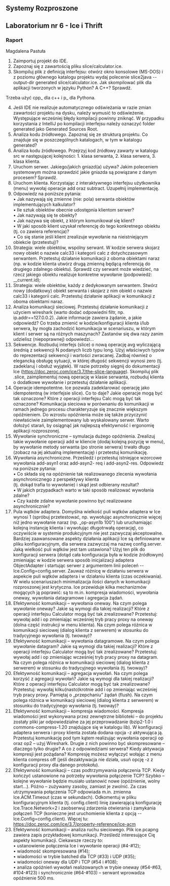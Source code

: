 ## Systemy Rozproszone
## Laboratorium nr 6 - Ice i Thrift
### Raport
Magdalena Pastuła

1. Zaimportuj projekt do IDE.
2. Zapoznaj się z zawartością pliku slice/calculator.ice.
3. Skompiluj plik z definicją interfejsu: otwórz okno konsolowe (MS-DOS) i z poziomu głównego katalogu projektu wydaj polecenie slice2java --output-dir generated slice/calculator.ice. Jak skompilować plik dla aplikacji
tworzonych w języku Python? A C++? Sprawdź.

Trzeba użyć cpp_ dla c++ i p_ dla Pythona.

4. Jeśli IDE nie realizuje automatycznego odświeżania w razie zmian zawartości projektu na dysku, należy wymusić to odświeżenie. Występujące wcześniej błędy kompilacji powinny zniknąć. W przypadku korzystania z IntelliJ po kompilacji interfejsu należy oznaczyć folder generated jako Generated Sources Root.
5. Analiza kodu źródłowego. Zapoznaj się ze strukturą projektu. Co znajduje się w  poszczególnych katalogach, w tym w katalogu generated?
6. Analiza kodu źródłowego. Przejrzyj kod źródłowy zawarty w katalogu src w następującej kolejności: 1. klasa serwanta, 2. klasa serwera, 3. klasa klienta.
7. Uruchom serwer. Jakiego/jakich gniazd(a) używa? Jakim poleceniem systemowym można sprawdzić jakie gniazda są powiązane z danym procesem? Sprawdź.
8. Uruchom klienta. Korzystając z interaktywnego interfejsu użytkownika (menu) wywołaj operacje add oraz subtract. Uzupełnij implementację.
9. Odpowiedz na poniższe pytania:    
• Jak nazywają się zmienne (nie: pola) serwanta obiektów implementujących kalkulator?   
• Ile sztuk obiektów obecnie udostępnia klientom serwer?   
• Jak nazywają się te obiekty?   
• Jak nazywa się obiekt, z którym komunikował się klient?   
• W jaki sposób klient uzyskał referencję do tego konkretnego obiektu (tj. co zawiera referencja)?    
• Co się stanie jeśli klient zrealizuje wywołanie na nieistniejącym obiekcie (przetestuj)?
10. Strategia: wiele obiektów, wspólny serwant. W kodzie serwera skojarz nowy obiekt o nazwie calc33 i kategorii calc z dotychczasowym serwantem. Przetestuj działanie komunikacji z oboma obiektami naraz (np. w kodzie klienta utwórz drugą zmienną będącą referencją do drugiego zdalnego obiektu). Sprawdź czy serwant może wiedzieć, na rzecz jakiego obiektu realizuje konkretne wywołanie (podpowiedź: __current.id);
11. Strategia: wiele obiektów, każdy z dedykowanym serwantem. Stwórz nowy (dodatkowy) obiekt serwanta i skojarz z nim obiekt o nazwie calc33 i kategorii calc. Przetestuj działanie aplikacji w komunikacji z oboma obiektami naraz.
12. Analiza komunikacji sieciowej. Przetestuj działanie komunikacji z użyciem wireshark (warto dodać odpowiedni filtr, np. ip.addr==127.0.0.2). Jakie informacje zawiera żądanie, a jakie odpowiedź? Co trzeba zmienić w kodzie/konfiguracji klienta i/lub serwera, by mogła zachodzić komunikacja w scenariuszu, w którym klient i serwer są na różnych maszynach? Zastanów się dwa razy zanim udzielisz (niepoprawnej) odpowiedzi…
13. Sekwencje. Rozbuduj interfejs (slice) o nową operację avg wyliczającą średnią z sekwencji N podanych liczb typu long. Użyj właściwych typów do reprezentacji sekwencji i wartości zwracanej. Zadbaj również o elegancką obsługę sytuacji, w której długość sekwencji wynosi zero (tj. zadeklaruj i obsłuż wyjątek). W razie potrzeby sięgnij do dokumentacji Ice (https://doc.zeroc.com/ice/3.7/the-slice-language). Skompiluj plik .slice, zaimplementuj nową operację w klasie serwanta, rozbuduj klienta o dodatkowe wywołanie i przetestuj działanie aplikacji.
14. Operacje idempotentne. Ice pozwala zadeklarować operację jako idempotentną (w interfejsie slice). Co to daje? Jakie operacje mogą być tak oznaczone? Które z operacji interfejsu Calc mogą być tak oznaczone?
Komunikacja sieciowa w porównaniu do komunikacji w ramach jednego procesu charakteryzuje się znacznie większym opóźnieniem. Do wzrostu opóźnienia może się także przyczynić niewłaściwie zaimplementowany lub wyskalowany serwer. Warto dołożyć starań, by osiągnąć jak najlepszą efektywność i ergonomię aplikacji rozproszonej.
15. Wywołanie synchroniczne – symulacja dużego opóźnienia. Zrealizuj takie wywołanie operacji add w kliencie
(dodaj kolejną pozycję w menu), by wywołanie metody serwanta (po stronie serwera) trwało długo (zobacz na
jej aktualną implementację) i przetestuj komunikację.
16. Wywołania asynchroniczne. Prześledź i przetestuj istniejące wzorcowe wywołania add-asyn1 oraz add-asyn2-
req i add-asyn2-res. Odpowiedz na poniższe pytania:   
• Co składa się na opóźnienie tak realizowanego zlecenia wywołania asynchronicznego z perspektywy klienta   
(tj. dokąd trafia to wywołanie) i skąd jest odbierany rezultat?   
• W jakich przypadkach warto w taki sposób realizować wywołania zdalne?   
• Czy każde zdalne wywołanie powinno być realizowane asynchronicznie?   
17. Pula wątków adaptera. Domyślna wielkość puli wątków adaptera w Ice wynosi 1 (spróbuj przetestować, np. wywołując asynchronicznie więcej niż jedno wywołanie naraz (np. „op-asyn1b 100”) lub uruchamiając kolejną instancję klienta i wywołując długotrwałą operację), co oczywiście w systemie produkcyjnym nie jest zazwyczaj akceptowalne. Bardziej zaawansowane aspekty działania aplikacji Ice są definiowane w pliku konfiguracyjnym, dla serwera zazwyczaj ma nazwę config.server. Jaką wielkość puli wątków jest tam ustawiona? Użyj ten plik do konfiguracji serwera (dotąd cała konfiguracja była w kodzie źródłowym) zmieniając w kodzie serwera sposób inicjalizacji adaptera ObjectAdapter i startując serwer z argumentem linii poleceń --Ice.Config=config.server.
Zauważ różnicę w działaniu serwera w aspekcie puli wątków adaptera i w działaniu klienta (czas oczekiwania). W wielu scenariuszach minimalizacja ilości danych w komunikacji rozproszonej jest krytyczna. Ice przewiduje kilka mechanizmów mogących ją poprawić: są to m.in. kompresja wiadomości, wywołania oneway, wywołania datagramowe i agregacja żądań.
18. Efektywność komunikacji – wywołania oneway. Na czym polega wywołanie oneway? Jakie są wymogi dla takiej realizacji? Które z operacji interfejsu Calculator mogą być tak zrealizowane? Przetestuj: wywołaj add i op zmieniając wcześniej tryb pracy proxy na oneway (dolna część instrukcji w menu klienta). Na czym polega różnica w komunikacji sieciowej (dialog klienta z serwerem) w stosunku do tradycyjnego wywołania (tj. twoway)?
19. Efektywność komunikacji – wywołania datagramowe. Na czym polega wywołanie datagram? Jakie są wymogi dla takiej realizacji? Które z operacji interfejsu Calculator mogą być tak zrealizowane? Przetestuj: wywołaj add i op zmieniając wcześniej tryb pracy proxy na datagram. Na czym polega różnica w komunikacji sieciowej (dialog klienta z serwerem) w stosunku do tradycyjnego wywołania (tj. twoway)?
20. Efektywność komunikacji – agregacja wywołań. Na czym polega korzyść z agregacji wywołań? Jakie są wymogi dla takiej realizacji? Które z operacji interfejsu Calculator mogą być tak zrealizowane? Przetestuj: wywołaj kilku(nasto)krotnie add i op zmieniając wcześniej tryb pracy proxy. Pamiętaj o „przepchaniu” żądań (flush). Na czym polega różnica w komunikacji sieciowej (dialog klienta z serwerem) w stosunku do tradycyjnego wywołania (tj. twoway)?
21. Efektywność komunikacji – kompresja wiadomości. Kompresja wiadomości jest wykonywana przez zewnętrzne biblioteki – do projektu zostały pliki jar odpowiedzialne za jej przeprowadzanie (bzip2-1.0 i commons-compress-1.20 znajdujące się w katalogu lib). W konfiguracji adaptera serwera i proxy klienta została dodana opcja -z aktywująca ją. Przetestuj komunikację pod tym kątem realizując wywołania operacji op oraz op2 – użyj Wireshark. Drugie z nich powinno być skompresowane – dlaczego tylko drugie? A co z odpowiedziami serwera? Kiedy aktywacja kompresji jest pożądana? Kompresję możesz wyłączyć wołając z menu klienta compress off (jeśli dezaktywacja nie działa, usuń opcję -z z konfiguracji proxy dla danego
protokołu).
22. Efektywność komunikacji – czas podtrzymywania połączenia TCP. Kiedy kończyć ustanowione na potrzeby wywołania połączenie TCP? Szybko – kolejne wywołanie będzie musiało ustanowić nowe (opóźnienie, wolny start…). Późno – zużywamy zasoby, zamiast je zwolnić. Za czas utrzymywania połączenia TCP odpowiada m.in. zmienna Ice.ACM.Timeout (czas w sekundach). Odkomentuj w pliku konfiguracyjnym klienta (tj. config.client) linię zawierającą konfigurację Ice.Trace.Network=2 i zaobserwuj zdarzenia otwierania i zamykania połączeń
TCP (konieczne jest uruchomienie klienta z opcją --Ice.Config=config.client). Więcej tu:
https://doc.zeroc.com/ice/3.7/property-reference/ice-acm
23. Efektywność komunikacji – analiza ruchu sieciowego. Plik ice.pcapng zawiera zapis przykładowej komunikacji. Prześledź interesujące Cię aspekty komunikacji. Ciekawsze rzeczy to:   
• ustanowienie połączenia Ice i wywołanie operacji (#4-#12);   
• wiadomość skompresowana (#14);   
• wiadomości w trybie batched dla TCP (#33) i UDP (#35);   
• wiadomości oneway dla UDP i TCP (#54 i #108);   
• analiza opóźnień wywołań realizowanych w trybie oneway (#54-#63, #104-#123) i  synchronicznie (#64-#103) – serwant wprowadza opóźnienie 500 ms. 